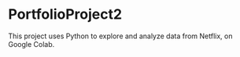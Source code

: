# PortfolioProject2
This project uses Python to explore and analyze data from Netflix, on Google Colab. 

